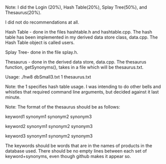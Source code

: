 Note: I did the Login (20%), Hash Table(20%), Splay Tree(50%), and Thesaurus(20%).

I did not do recommendations at all.


Hash Table - done in the files hashtable.h and hashtable.cpp. The hash table has been implemented in my derived data store class, data.cpp. The Hash Table object is called users. 

Splay Tree- done in the file splay.h. 

Thesaurus - done in the derived data store, data.cpp. The thesaurus function, getSynonyms(), takes in a file which will be thesaurus.txt.


Usage:
./hw8 dbSmall3.txt 1 thesaurus.txt

Note: the 1 specifies hash table usage. I was intending to do other bells and whistles that required command line arguments, but decided against it last minute.

Note: The format of the thesaurus should be as follows:

keyword1 synonym1 synonym2 synonym3

keyword2 synonym1 synonym2 synonym3

keyword3 synonym1 synonym2 synonym3

The keywords should be words that are in the names of products in the database used. There should be no empty lines between each set of keyword+synonyms, even though github makes it appear so.
